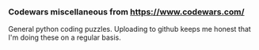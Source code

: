 ### Codewars miscellaneous from https://www.codewars.com/

General python coding puzzles.
Uploading to github keeps me honest that I'm doing these on a regular basis.
